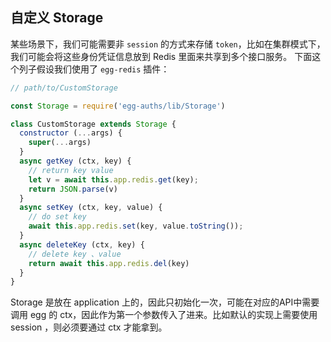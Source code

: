 ## 自定义 Storage
某些场景下，我们可能需要非 `session` 的方式来存储 `token`，比如在集群模式下，我们可能会将这些身份凭证信息放到 Redis 里面来共享到多个接口服务。
下面这个列子假设我们使用了 `egg-redis` 插件：

```js
// path/to/CustomStorage

const Storage = require('egg-auths/lib/Storage')

class CustomStorage extends Storage {
  constructor (...args) {
    super(...args)
  }
  async getKey (ctx, key) {
    // return key value
    let v = await this.app.redis.get(key);
    return JSON.parse(v)
  }
  async setKey (ctx, key, value) {
    // do set key
    await this.app.redis.set(key, value.toString());
  }
  async deleteKey (ctx, key) {
    // delete key 、value
    return await this.app.redis.del(key)
  }
}
```

Storage 是放在 application 上的，因此只初始化一次，可能在对应的API中需要调用 egg 的 ctx，因此作为第一个参数传入了进来。比如默认的实现上需要使用 session ，则必须要通过 ctx 才能拿到。
